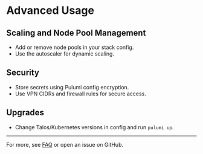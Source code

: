 # Advanced Usage

## Scaling and Node Pool Management

- Add or remove node pools in your stack config.
- Use the autoscaler for dynamic scaling.

## Security

- Store secrets using Pulumi config encryption.
- Use VPN CIDRs and firewall rules for secure access.

## Upgrades

- Change Talos/Kubernetes versions in config and run `pulumi up`.

---
For more, see [FAQ](faq.md) or open an issue on GitHub.
